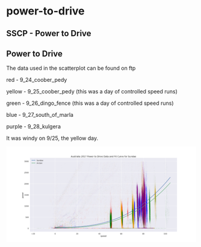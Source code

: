 # power-to-drive

## SSCP - Power to Drive

## Power to Drive

The data used in the scatterplot can be found on ftp

red - 9\_24\_coober\_pedy

yellow - 9\_25\_coober\_pedy (this was a day of controlled speed runs)

green - 9\_26\_dingo\_fence  (this was a day of controlled speed runs)

blue - 9\_27\_south\_of\_marla

purple - 9\_28\_kulgera

It was windy on 9/25, the yellow day.

![](../../../../../assets/image_396f103168.png)
